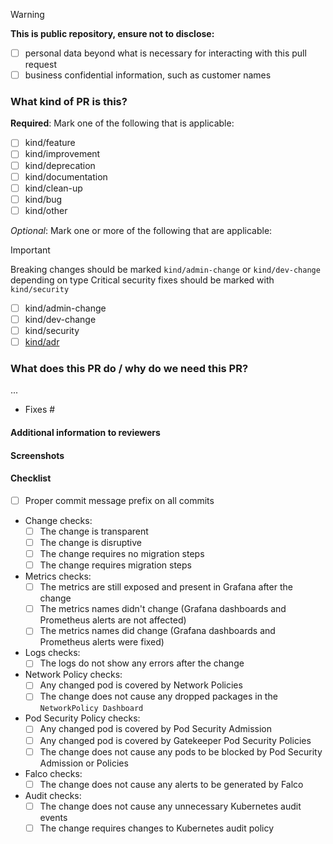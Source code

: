 <!-- Choose you PR title carefully as it will be used as the entry in the changelog! -->

> [!warning]
> **This is public repository, ensure not to disclose:**
> - [ ] personal data beyond what is necessary for interacting with this pull request
> - [ ] business confidential information, such as customer names

### What kind of PR is this?

**Required**: Mark one of the following that is applicable:

- [ ] kind/feature       <!-- This PR adds a new feature -->
- [ ] kind/improvement   <!-- This PR changes an existing feature -->
- [ ] kind/deprecation   <!-- This PR removes an existing feature -->
- [ ] kind/documentation <!-- This PR contains documentation -->
- [ ] kind/clean-up      <!-- This PR cleans up technical debt -->
- [ ] kind/bug           <!-- This PR fixes a bug -->
- [ ] kind/other         <!-- This PR does something else -->

*Optional*: Mark one or more of the following that are applicable:

> [!important]
> Breaking changes should be marked `kind/admin-change` or `kind/dev-change` depending on type
> Critical security fixes should be marked with `kind/security`

- [ ] kind/admin-change  <!-- This PR introduces an admin facing change, add "Platform Administrator notice" section -->
- [ ] kind/dev-change    <!-- This PR introduces a dev facing change, add "Application Developer notice" section -->
- [ ] kind/security      <!-- This PR introduces a critical security fix, add "Security notice" section -->
- [ ] [kind/adr]()       <!-- This PR implements an ADR, add the link -->

<!-- Uncomment the additional sections that applies. -->

<!-- Additional information to be added in the release notes
### Release notes
...
-->

<!-- Additional information with kind/admin-change
### Platform Administrator notice
...
-->

<!-- Add additional information with kind/dev-change
### Application Developer notice
...
-->

<!-- Add additional information with kind/security
### Security notice
...
-->

### What does this PR do / why do we need this PR?

<!-- Add description of the change -->
...

<!-- Add all issues that are fixed by this PR, use "Part of" instead of "Fixes" if you want to keep issues open. -->
- Fixes #

#### Additional information to reviewers

#### Screenshots

#### Checklist

<!-- This section is not added to the changelog or release notes, it is to help you as a contributor and reviewers. -->

- [ ] Proper commit message prefix on all commits
  <!-- Example of commit message prefixes:
    - all: changes to multiple areas
    - apps: changes to application running in all clusters
    - apps sc: changes to applications running in the service cluster
    - apps wc: changes to applications running in the workload cluster
    - bin: changes to management binaries or scripts
    - config: changes to configuration
    - docs: changes to documentation
    - tests: changes to tests
    - pipeline: changes to the pipeline
    - release: release related
  -->
- Change checks:
  - [ ] The change is transparent
  - [ ] The change is disruptive
  - [ ] The change requires no migration steps
  - [ ] The change requires migration steps
- Metrics checks:
  - [ ] The metrics are still exposed and present in Grafana after the change
  - [ ] The metrics names didn't change (Grafana dashboards and Prometheus alerts are not affected)
  - [ ] The metrics names did change (Grafana dashboards and Prometheus alerts were fixed)
- Logs checks:
  - [ ] The logs do not show any errors after the change
- Network Policy checks:
  - [ ] Any changed pod is covered by Network Policies
  - [ ] The change does not cause any dropped packages in the `NetworkPolicy Dashboard`
- Pod Security Policy checks:
  - [ ] Any changed pod is covered by Pod Security Admission
  - [ ] Any changed pod is covered by Gatekeeper Pod Security Policies
  - [ ] The change does not cause any pods to be blocked by Pod Security Admission or Policies
- Falco checks:
  - [ ] The change does not cause any alerts to be generated by Falco
- Audit checks:
  - [ ] The change does not cause any unnecessary Kubernetes audit events
  - [ ] The change requires changes to Kubernetes audit policy
